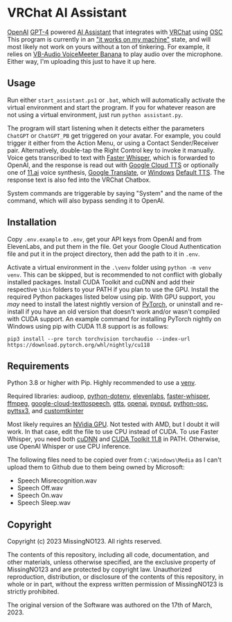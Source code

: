 # VRChat AI Assistant

[OpenAI](https://openai.com/) [GPT-4](https://openai.com/product/gpt-4) powered [AI Assistant](https://en.wikipedia.org/wiki/Virtual_assistant) that integrates with [VRChat](https://hello.vrchat.com/) using [OSC](https://docs.vrchat.com/docs/osc-overview)
This program is currently in an ["it works on my machine"](https://i.redd.it/6u77tkmyaomz.jpg) state, and will most likely not work on yours without a ton of tinkering.
For example, it relies on [VB-Audio VoiceMeeter Banana](https://vb-audio.com/Voicemeeter/banana.htm) to play audio over the microphone.
Either way, I'm uploading this just to have it up here.

## Usage

Run either `start_assistant.ps1` or `.bat`, which will automatically activate the virtual environment and start the program. If you for whatever reason are not using a virtual environment, just run `python assistant.py`.

The program will start listening when it detects either the parameters `ChatGPT` or `ChatGPT_PB` get triggered on your avatar. For example, you could trigger it either from the Action Menu, or using a Contact Sender/Receiver pair. Alternatively, double-tap the Right Control key to invoke it manually. Voice gets transcribed to text with [Faster Whisper](https://github.com/guillaumekln/faster-whisper/), which is forwarded to OpenAI, and the response is read out with [Google Cloud TTS](https://cloud.google.com/text-to-speech/) or optionally one of [11.ai](https://beta.elevenlabs.io/) voice synthesis, [Google Translate](https://translate.google.com/), or [Windows](https://www.microsoft.com/en-ca/windows) [Default TTS](https://en.wikipedia.org/wiki/Microsoft_text-to-speech_voices). The response text is also fed into the VRChat Chatbox.

System commands are triggerable by saying "System" and the name of the command, which will also bypass sending it to OpenAI.

## Installation

Copy `.env.example` to `.env`, get your API keys from OpenAI and from ElevenLabs, and put them in the file. Get your Google Cloud Authentication file and put it in the project directory, then add the path to it in `.env`.

Activate a virtual environment in the `.\venv` folder using `python -m venv venv`. This can be skipped, but is recommended to not conflict with globally installed packages.
Install CUDA Toolkit and cuDNN and add their respective `\bin` folders to your PATH if you plan to use the GPU.
Install the required Python packages listed below using pip.
With GPU support, you *may* need to install the latest nightly version of [PyTorch](https://pytorch.org/get-started/locally/), or uninstall and re-install if you have an old version that doesn't work and/or wasn't compiled with CUDA support.
An example command for installing PyTorch nightly on Windows using pip with CUDA 11.8 support is as follows:

```batch
pip3 install --pre torch torchvision torchaudio --index-url https://download.pytorch.org/whl/nightly/cu118

```

## Requirements

Python 3.8 or higher with Pip. Highly recommended to use a [venv](https://docs.python.org/3/library/venv.html).

Required libraries: audioop, [python-dotenv](https://pypi.org/project/python-dotenv/), [elevenlabs](https://pypi.org/project/elevenlabs/), [faster-whisper](https://github.com/guillaumekln/faster-whisper/), [ffmpeg](https://github.com/jiashaokun/ffmpeg), [google-cloud-texttospeech](https://pypi.org/project/google-cloud-texttospeech/), [gtts](https://pypi.org/project/gTTS/), [openai](https://github.com/openai/openai-python), [pynput](https://pypi.org/project/pynput/), [python-osc](https://github.com/attwad/python-osc), [pyttsx3](https://pypi.org/project/pyttsx3/), and [customtkinter](https://github.com/TomSchimansky/CustomTkinter)

Most likely requires an [NVidia GPU](https://new.reddit.com/r/nvidia/comments/yc6g3u/rtx_4090_adapter_burned/). Not tested with AMD, but I doubt it will work. In that case, edit the file to use CPU instead of CUDA.
To use Faster Whisper, you need both [cuDNN](https://developer.nvidia.com/rdp/cudnn-archive) and [CUDA Toolkit 11.8](https://developer.nvidia.com/cuda-11-8-0-download-archive) in PATH. Otherwise, use OpenAI Whisper or use CPU inference.

The following files need to be copied over from `C:\Windows\Media` as I can't upload them to Github due to them being owned by Microsoft:

- Speech Misrecognition.wav
- Speech Off.wav
- Speech On.wav
- Speech Sleep.wav

## Copyright

Copyright (c) 2023 MissingNO123. All rights reserved.

The contents of this repository, including all code, documentation, and other materials, unless otherwise specified, are the exclusive property of MissingNO123 and are protected by copyright law. Unauthorized reproduction, distribution, or disclosure of the contents of this repository, in whole or in part, without the express written permission of MissingNO123 is strictly prohibited.

The original version of the Software was authored on the 17th of March, 2023.
